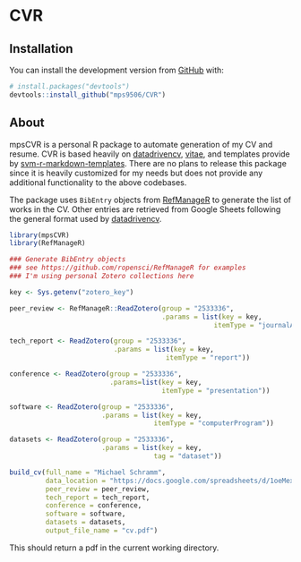 
<!-- README.md is generated from README.Rmd. Please edit that file -->

# CVR

<!-- badges: start -->
<!-- badges: end -->

## Installation

You can install the development version from
[GitHub](https://github.com/) with:

``` r
# install.packages("devtools")
devtools::install_github("mps9506/CVR")
```

## About

mpsCVR is a personal R package to automate generation of my CV and
resume. CVR is based heavily on
[datadrivencv](https://github.com/nstrayer/datadrivencv),
[vitae](https://github.com/mitchelloharawild/vitae), and templates
provide by
[svm-r-markdown-templates](https://github.com/svmiller/svm-r-markdown-templates).
There are no plans to release this package since it is heavily
customized for my needs but does not provide any additional
functionality to the above codebases.

The package uses `BibEntry` objects from
[RefManageR](https://github.com/ropensci/RefManageR) to generate the
list of works in the CV. Other entries are retrieved from Google Sheets
following the general format used by
[datadrivencv](https://github.com/nstrayer/datadrivencv).

``` r
library(mpsCVR)
library(RefManageR)

### Generate BibEntry objects
### see https://github.com/ropensci/RefManageR for examples
### I'm using personal Zotero collections here

key <- Sys.getenv("zotero_key")

peer_review <- RefManageR::ReadZotero(group = "2533336",
                                      .params = list(key = key,
                                                   itemType = "journalArticle"))

tech_report <- ReadZotero(group = "2533336",
                          .params = list(key = key,
                                       itemType = "report"))

conference <- ReadZotero(group = "2533336",
                         .params=list(key = key,
                                      itemType = "presentation"))

software <- ReadZotero(group = "2533336",
                       .params = list(key = key,
                                    itemType = "computerProgram"))

datasets <- ReadZotero(group = "2533336",
                       .params = list(key = key,
                                    tag = "dataset"))

build_cv(full_name = "Michael Schramm",
         data_location = "https://docs.google.com/spreadsheets/d/1oeMexIuFWJIJa-xofMLqSvPtg49VceJqM2y3YDqcW-4/edit?usp=sharing",
         peer_review = peer_review,
         tech_report = tech_report,
         conference = conference,
         software = software,
         datasets = datasets,
         output_file_name = "cv.pdf")
```

This should return a pdf in the current working directory.
